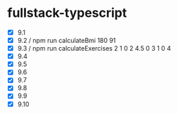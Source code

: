 # fullstack-typescript

- [x] 9.1
- [X] 9.2 / npm run calculateBmi 180 91
- [X] 9.3 / npm run calculateExercises 2 1 0 2 4.5 0 3 1 0 4
- [X] 9.4
- [X] 9.5
- [X] 9.6
- [X] 9.7
- [X] 9.8
- [X] 9.9
- [X] 9.10